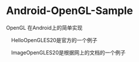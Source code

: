 # Android-OpenGL-Sample
OpenGL 在Android上的简单实现

&emsp;HelloOpenGLES20是官方的一个例子

&emsp;ImageOpenGLES20是根据网上的文档的一个例子
